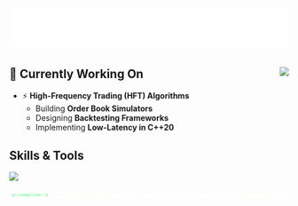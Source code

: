 <p align="center">
  <img src="https://raw.githubusercontent.com/pritamundhe/pritamundhe/main/name.svg" alt="Pritam M." />
</p>

<!-- Komarev profile views -->
## 🚀 Currently Working On <img align="right" src="https://komarev.com/ghpvc/?username=pritamundhe&label=Profile%20Views&color=0e75b6&style=flat" />

- ⚡ **High-Frequency Trading (HFT) Algorithms**  
  -  Building **Order Book Simulators**  
  -  Designing **Backtesting Frameworks**  
  -  Implementing **Low-Latency in C++20**  


## Skills & Tools  
<p align="left">
  <img src="https://skillicons.dev/icons?i=c,cpp,java,python,php,js,react,tailwind,nodejs,express,mysql,mongodb,git,linux" />
</p>

<p align="center">
  <img src="https://raw.githubusercontent.com/pritamundhe/pritamundhe/main/term.svg" alt="Terminal Animation" />
</p>
